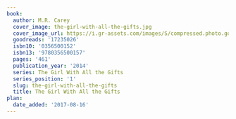 ```yaml
---
book:
  author: M.R. Carey
  cover_image: the-girl-with-all-the-gifts.jpg
  cover_image_url: https://i.gr-assets.com/images/S/compressed.photo.goodreads.com/books/1403033579l/17235026._SX98_.jpg
  goodreads: '17235026'
  isbn10: '0356500152'
  isbn13: '9780356500157'
  pages: '461'
  publication_year: '2014'
  series: The Girl With All the Gifts
  series_position: '1'
  slug: the-girl-with-all-the-gifts
  title: The Girl With All the Gifts
plan:
  date_added: '2017-08-16'
---
```

